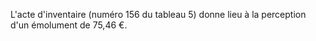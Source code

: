 L'acte d'inventaire (numéro 156 du tableau 5) donne lieu à la perception d'un émolument de 75,46 €.
